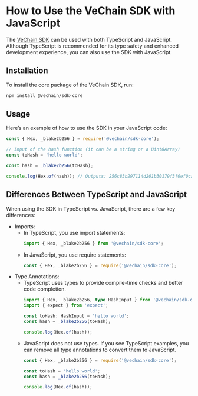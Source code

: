 # How to Use the VeChain SDK with JavaScript

The [VeChain SDK](https://github.com/vechain/vechain-sdk-js) can be used with both TypeScript and JavaScript. Although TypeScript is recommended for its type safety and enhanced development experience, you can also use the SDK with JavaScript.

## Installation

To install the core package of the VeChain SDK, run:
``` bash
npm install @vechain/sdk-core
```

## Usage

Here’s an example of how to use the SDK in your JavaScript code:

``` javascript
const { Hex, _blake2b256 } = require('@vechain/sdk-core');

// Input of the hash function (it can be a string or a Uint8Array)
const toHash = 'hello world';

const hash = _blake2b256(toHash);

console.log(Hex.of(hash)); // Outputs: 256c83b297114d201b30179f3f0ef0cace9783622da5974326b436178aeef610
```

## Differences Between TypeScript and JavaScript

When using the SDK in TypeScript vs. JavaScript, there are a few key differences:
 - Imports:
    - In TypeScript, you use import statements:
        ``` typescript
        import { Hex, _blake2b256 } from '@vechain/sdk-core';
        ```
    - In JavaScript, you use require statements:
        ``` javascript
        const { Hex, _blake2b256 } = require('@vechain/sdk-core');
        ```
 - Type Annotations:
    - TypeScript uses types to provide compile-time checks and better code completion.
        ``` typescript
        import { Hex, _blake2b256, type HashInput } from '@vechain/sdk-core';
        import { expect } from 'expect';

        const toHash: HashInput = 'hello world';
        const hash = _blake2b256(toHash);

        console.log(Hex.of(hash));
        ```
    - JavaScript does not use types. If you see TypeScript examples, you can remove all type annotations to convert them to JavaScript.
        ``` javascript
        const { Hex, _blake2b256 } = require('@vechain/sdk-core');

        const toHash = 'hello world';
        const hash = _blake2b256(toHash);

        console.log(Hex.of(hash));
        ```

